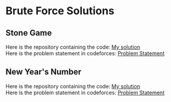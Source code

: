 # Brute Force Solutions
## Stone Game
Here is the repository containing the code: [My solution](https://github.com/HariAakash646/CompetitiveProgramming/blob/main/BruteForce/stone_game.py)   
Here is the problem statement in codeforces: [Problem Statement](https://codeforces.com/problemset/problem/1538/A)
## New Year's Number
Here is the repository containing the code: [My solution](https://github.com/HariAakash646/CompetitiveProgramming/blob/main/BruteForce/new_year_number.py)    
Here is the problem statement in codeforces: [Problem Statement](https://codeforces.com/problemset/problem/1475/B)
